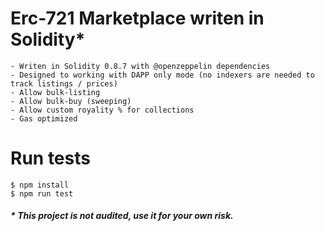 # Erc-721 Marketplace writen in Solidity*
```
- Writen in Solidity 0.8.7 with @openzeppelin dependencies
- Designed to working with DAPP only mode (no indexers are needed to track listings / prices)
- Allow bulk-listing
- Allow bulk-buy (sweeping)
- Allow custom royality % for collections
- Gas optimized
```

# Run tests
```
$ npm install
$ npm run test
```

##### * This project is not audited, use it for your own risk.
